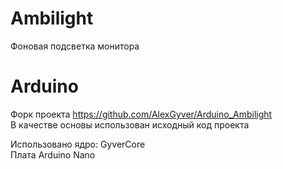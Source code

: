 # Ambilight
Фоновая подсветка монитора
# Arduino

Форк проекта https://github.com/AlexGyver/Arduino_Ambilight  
В качестве основы использован исходный код проекта

Использовано ядро: GyverCore  
Плата Arduino Nano 

